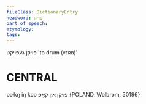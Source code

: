 ```yaml
---
fileClass: DictionaryEntry
headword: פּויקן
part_of_speech: 
etymology: 
tags: 
---
```

פּויקן
געפּויקט
'to drum (ᴠᴇʀʙ)'

CENTRAL
========

pɔɫkŋ iŋ kɔp פּויקן אין קאָפּ {POLAND, Wolbrom, 50196}
